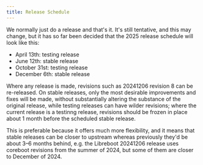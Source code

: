 ```yaml
---
title: Release Schedule
---
```


We normally just do a release and that's it. It's still tentative, and this
may change, but it has so far been decided that the 2025 release schedule will
look like this:

* April 13th: testing release
* June 12th: stable release
* October 31st: testing release
* December 6th: stable release

Where any release is made, revisions such as 20241206 revision 8 can be
re-released. <!-- TODO: what does this mean --> On stable releases, only the
most desirable improvements and fixes will be made, without substantially
altering the substance of the original release, while testing releases can have
wilder revisions; where the current release is a testinng release, revisions
should be frozen in place about 1 month before the scheduled stable release.

This is preferable because it offers much more flexibility, and it means that
stable releases can be closer to upstream whereas previously they'd be about
3&ndash;6 months behind, e.g. the Libreboot 20241206 release uses coreboot
revisions from the summer of 2024, but some of them are closer to December of
2024.
